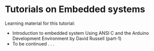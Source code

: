 # Tutorials on Embedded systems
Learning material for this tutorial:
- Introduction to embedded system Using ANSI C and the Arduino Development Environment by David Russell (part-1)
- To be continued . . .